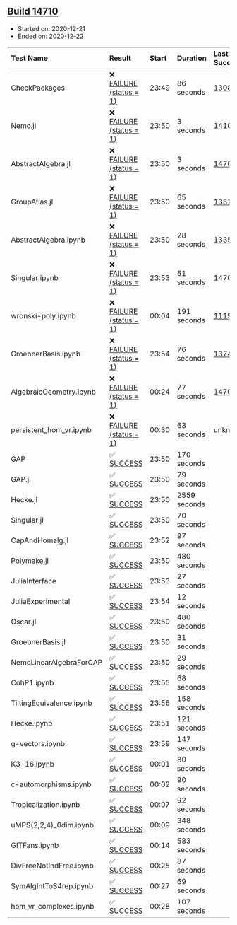 ## [Build 14710](https://oscarci.mathematik.uni-kl.de/job/oscar/14710/)

* Started on: 2020-12-21
* Ended on: 2020-12-22

| Test Name    | Result | Start | Duration | Last Success | First Failure |
|:-------------|:-------|:------|:---------|:-------------|:--------------|
| CheckPackages | ❌ [FAILURE (status = 1)](https://oscarci.mathematik.uni-kl.de/job/oscar/14710/artifact/logs/build-14710/CheckPackages.log) | 23:49 | 86 seconds | [13085](https://oscarci.mathematik.uni-kl.de/job/oscar/13085/) | [13086](https://oscarci.mathematik.uni-kl.de/job/oscar/13086/) |
| Nemo.jl | ❌ [FAILURE (status = 1)](https://oscarci.mathematik.uni-kl.de/job/oscar/14710/artifact/logs/build-14710/Nemo.jl.log) | 23:50 | 3 seconds | [14101](https://oscarci.mathematik.uni-kl.de/job/oscar/14101/) | [14102](https://oscarci.mathematik.uni-kl.de/job/oscar/14102/) |
| AbstractAlgebra.jl | ❌ [FAILURE (status = 1)](https://oscarci.mathematik.uni-kl.de/job/oscar/14710/artifact/logs/build-14710/AbstractAlgebra.jl.log) | 23:50 | 3 seconds | [14701](https://oscarci.mathematik.uni-kl.de/job/oscar/14701/) | [14702](https://oscarci.mathematik.uni-kl.de/job/oscar/14702/) |
| GroupAtlas.jl | ❌ [FAILURE (status = 1)](https://oscarci.mathematik.uni-kl.de/job/oscar/14710/artifact/logs/build-14710/GroupAtlas.jl.log) | 23:50 | 65 seconds | [13311](https://oscarci.mathematik.uni-kl.de/job/oscar/13311/) | [13312](https://oscarci.mathematik.uni-kl.de/job/oscar/13312/) |
| AbstractAlgebra.ipynb | ❌ [FAILURE (status = 1)](https://oscarci.mathematik.uni-kl.de/job/oscar/14710/artifact/logs/build-14710/AbstractAlgebra.ipynb.log) | 23:50 | 28 seconds | [13355](https://oscarci.mathematik.uni-kl.de/job/oscar/13355/) | [13356](https://oscarci.mathematik.uni-kl.de/job/oscar/13356/) |
| Singular.ipynb | ❌ [FAILURE (status = 1)](https://oscarci.mathematik.uni-kl.de/job/oscar/14710/artifact/logs/build-14710/Singular.ipynb.log) | 23:53 | 51 seconds | [14701](https://oscarci.mathematik.uni-kl.de/job/oscar/14701/) | [14702](https://oscarci.mathematik.uni-kl.de/job/oscar/14702/) |
| wronski-poly.ipynb | ❌ [FAILURE (status = 1)](https://oscarci.mathematik.uni-kl.de/job/oscar/14710/artifact/logs/build-14710/wronski-poly.ipynb.log) | 00:04 | 191 seconds | [11192](https://oscarci.mathematik.uni-kl.de/job/oscar/11192/) | [11193](https://oscarci.mathematik.uni-kl.de/job/oscar/11193/) |
| GroebnerBasis.ipynb | ❌ [FAILURE (status = 1)](https://oscarci.mathematik.uni-kl.de/job/oscar/14710/artifact/logs/build-14710/GroebnerBasis.ipynb.log) | 23:54 | 76 seconds | [13748](https://oscarci.mathematik.uni-kl.de/job/oscar/13748/) | [13749](https://oscarci.mathematik.uni-kl.de/job/oscar/13749/) |
| AlgebraicGeometry.ipynb | ❌ [FAILURE (status = 1)](https://oscarci.mathematik.uni-kl.de/job/oscar/14710/artifact/logs/build-14710/AlgebraicGeometry.ipynb.log) | 00:24 | 77 seconds | [14701](https://oscarci.mathematik.uni-kl.de/job/oscar/14701/) | [14702](https://oscarci.mathematik.uni-kl.de/job/oscar/14702/) |
| persistent_hom_vr.ipynb | ❌ [FAILURE (status = 1)](https://oscarci.mathematik.uni-kl.de/job/oscar/14710/artifact/logs/build-14710/persistent_hom_vr.ipynb.log) | 00:30 | 63 seconds | unknown | unknown |
| GAP | ✅ [SUCCESS](https://oscarci.mathematik.uni-kl.de/job/oscar/14710/artifact/logs/build-14710/GAP.log) | 23:50 | 170 seconds |  |  |
| GAP.jl | ✅ [SUCCESS](https://oscarci.mathematik.uni-kl.de/job/oscar/14710/artifact/logs/build-14710/GAP.jl.log) | 23:50 | 79 seconds |  |  |
| Hecke.jl | ✅ [SUCCESS](https://oscarci.mathematik.uni-kl.de/job/oscar/14710/artifact/logs/build-14710/Hecke.jl.log) | 23:50 | 2559 seconds |  |  |
| Singular.jl | ✅ [SUCCESS](https://oscarci.mathematik.uni-kl.de/job/oscar/14710/artifact/logs/build-14710/Singular.jl.log) | 23:50 | 70 seconds |  |  |
| CapAndHomalg.jl | ✅ [SUCCESS](https://oscarci.mathematik.uni-kl.de/job/oscar/14710/artifact/logs/build-14710/CapAndHomalg.jl.log) | 23:52 | 97 seconds |  |  |
| Polymake.jl | ✅ [SUCCESS](https://oscarci.mathematik.uni-kl.de/job/oscar/14710/artifact/logs/build-14710/Polymake.jl.log) | 23:50 | 480 seconds |  |  |
| JuliaInterface | ✅ [SUCCESS](https://oscarci.mathematik.uni-kl.de/job/oscar/14710/artifact/logs/build-14710/JuliaInterface.log) | 23:53 | 27 seconds |  |  |
| JuliaExperimental | ✅ [SUCCESS](https://oscarci.mathematik.uni-kl.de/job/oscar/14710/artifact/logs/build-14710/JuliaExperimental.log) | 23:54 | 12 seconds |  |  |
| Oscar.jl | ✅ [SUCCESS](https://oscarci.mathematik.uni-kl.de/job/oscar/14710/artifact/logs/build-14710/Oscar.jl.log) | 23:50 | 480 seconds |  |  |
| GroebnerBasis.jl | ✅ [SUCCESS](https://oscarci.mathematik.uni-kl.de/job/oscar/14710/artifact/logs/build-14710/GroebnerBasis.jl.log) | 23:50 | 31 seconds |  |  |
| NemoLinearAlgebraForCAP | ✅ [SUCCESS](https://oscarci.mathematik.uni-kl.de/job/oscar/14710/artifact/logs/build-14710/NemoLinearAlgebraForCAP.log) | 23:50 | 29 seconds |  |  |
| CohP1.ipynb | ✅ [SUCCESS](https://oscarci.mathematik.uni-kl.de/job/oscar/14710/artifact/logs/build-14710/CohP1.ipynb.log) | 23:55 | 68 seconds |  |  |
| TiltingEquivalence.ipynb | ✅ [SUCCESS](https://oscarci.mathematik.uni-kl.de/job/oscar/14710/artifact/logs/build-14710/TiltingEquivalence.ipynb.log) | 23:56 | 158 seconds |  |  |
| Hecke.ipynb | ✅ [SUCCESS](https://oscarci.mathematik.uni-kl.de/job/oscar/14710/artifact/logs/build-14710/Hecke.ipynb.log) | 23:51 | 121 seconds |  |  |
| g-vectors.ipynb | ✅ [SUCCESS](https://oscarci.mathematik.uni-kl.de/job/oscar/14710/artifact/logs/build-14710/g-vectors.ipynb.log) | 23:59 | 147 seconds |  |  |
| K3-16.ipynb | ✅ [SUCCESS](https://oscarci.mathematik.uni-kl.de/job/oscar/14710/artifact/logs/build-14710/K3-16.ipynb.log) | 00:01 | 80 seconds |  |  |
| c-automorphisms.ipynb | ✅ [SUCCESS](https://oscarci.mathematik.uni-kl.de/job/oscar/14710/artifact/logs/build-14710/c-automorphisms.ipynb.log) | 00:02 | 90 seconds |  |  |
| Tropicalization.ipynb | ✅ [SUCCESS](https://oscarci.mathematik.uni-kl.de/job/oscar/14710/artifact/logs/build-14710/Tropicalization.ipynb.log) | 00:07 | 92 seconds |  |  |
| uMPS(2,2,4)_0dim.ipynb | ✅ [SUCCESS](https://oscarci.mathematik.uni-kl.de/job/oscar/14710/artifact/logs/build-14710/uMPS-2-2-4-_0dim.ipynb.log) | 00:09 | 348 seconds |  |  |
| GITFans.ipynb | ✅ [SUCCESS](https://oscarci.mathematik.uni-kl.de/job/oscar/14710/artifact/logs/build-14710/GITFans.ipynb.log) | 00:14 | 583 seconds |  |  |
| DivFreeNotIndFree.ipynb | ✅ [SUCCESS](https://oscarci.mathematik.uni-kl.de/job/oscar/14710/artifact/logs/build-14710/DivFreeNotIndFree.ipynb.log) | 00:25 | 87 seconds |  |  |
| SymAlgIntToS4rep.ipynb | ✅ [SUCCESS](https://oscarci.mathematik.uni-kl.de/job/oscar/14710/artifact/logs/build-14710/SymAlgIntToS4rep.ipynb.log) | 00:27 | 69 seconds |  |  |
| hom_vr_complexes.ipynb | ✅ [SUCCESS](https://oscarci.mathematik.uni-kl.de/job/oscar/14710/artifact/logs/build-14710/hom_vr_complexes.ipynb.log) | 00:28 | 107 seconds |  |  |
